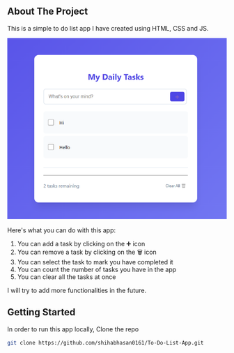 ## About The Project

This is a simple to do list app I have created using HTML, CSS and JS.


![To Do List App](https://github.com/shihabhasan0161/To-Do-List-App/blob/main/todolistapp.png?raw=true)

Here's what you can do with this app:
1. You can add a task by clicking on the ➕ icon
2. You can remove a task by clicking on the 🗑️ icon
3. You can select the task to mark you have completed it
4. You can count the number of tasks you have in the app
5. You can clear all the tasks at once

I will try to add more functionalities in the future.

## Getting Started

In order to run this app locally, Clone the repo
   ```sh
   git clone https://github.com/shihabhasan0161/To-Do-List-App.git

